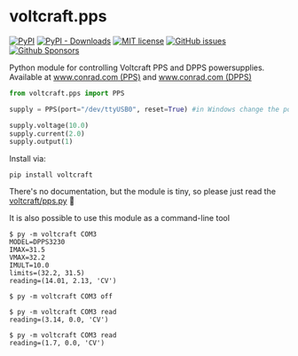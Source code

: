 # voltcraft.pps

[![PyPI](https://img.shields.io/pypi/v/voltcraft)](https://pypi.org/project/voltcraft/)
[![PyPI - Downloads](https://img.shields.io/pypi/dm/voltcraft?label=pypi)](https://pypi.org/project/voltcraft/)
[![MIT license](http://img.shields.io/badge/license-MIT-yellowgreen.svg)](http://opensource.org/licenses/MIT)
[![GitHub issues](https://img.shields.io/github/issues/ap--/voltcraft.svg)](https://github.com/ap--/voltcraft/issues)
[![Github Sponsors](https://img.shields.io/badge/github-sponsors-blue)](https://github.com/sponsors/ap--)

Python module for controlling Voltcraft PPS and DPPS powersupplies.
<br>Available at [www.conrad.com (PPS)](https://www.conrad.com/search?search=voltcraft%20pps)
and [www.conrad.com (DPPS)](https://www.conrad.com/search?search=voltcraft%20dpps)

```python
from voltcraft.pps import PPS

supply = PPS(port="/dev/ttyUSB0", reset=True) #in Windows change the port string to COMx (in my case COM4)

supply.voltage(10.0)
supply.current(2.0)
supply.output(1)
```

Install via:
```console
pip install voltcraft
```

There's no documentation, but the module is tiny, so please just read the [voltcraft/pps.py](voltcraft/pps.py) :sparkling_heart:

It is also possible to use this module as a command-line tool

```shell
$ py -m voltcraft COM3
MODEL=DPPS3230
IMAX=31.5
VMAX=32.2
IMULT=10.0
limits=(32.2, 31.5)
reading=(14.01, 2.13, 'CV')

$ py -m voltcraft COM3 off

$ py -m voltcraft COM3 read
reading=(3.14, 0.0, 'CV')

$ py -m voltcraft COM3 read
reading=(1.7, 0.0, 'CV')
```
